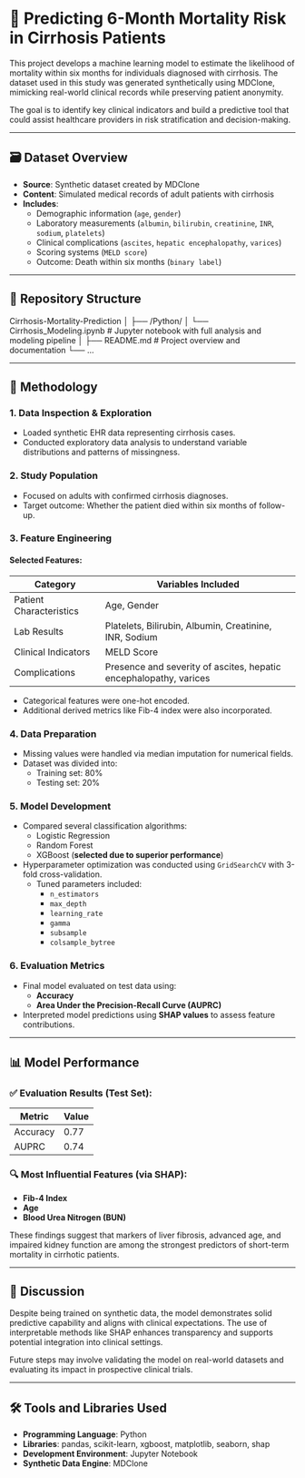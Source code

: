 # 🏥 Predicting 6-Month Mortality Risk in Cirrhosis Patients

This project develops a machine learning model to estimate the likelihood of mortality within six months for individuals diagnosed with cirrhosis. The dataset used in this study was generated synthetically using MDClone, mimicking real-world clinical records while preserving patient anonymity.

The goal is to identify key clinical indicators and build a predictive tool that could assist healthcare providers in risk stratification and decision-making.

---

## 🗃️ Dataset Overview

- **Source**: Synthetic dataset created by MDClone
- **Content**: Simulated medical records of adult patients with cirrhosis
- **Includes**:
  - Demographic information (`age`, `gender`)
  - Laboratory measurements (`albumin`, `bilirubin`, `creatinine`, `INR`, `sodium`, `platelets`)
  - Clinical complications (`ascites`, `hepatic encephalopathy`, `varices`)
  - Scoring systems (`MELD score`)
  - Outcome: Death within six months (`binary label`)

---

## 📁 Repository Structure
Cirrhosis-Mortality-Prediction
│
├── /Python/
│   └── Cirrhosis_Modeling.ipynb        # Jupyter notebook with full analysis and modeling pipeline
│
├── README.md                           # Project overview and documentation
└── ...

---

## 🔬 Methodology

### 1. **Data Inspection & Exploration**
- Loaded synthetic EHR data representing cirrhosis cases.
- Conducted exploratory data analysis to understand variable distributions and patterns of missingness.

### 2. **Study Population**
- Focused on adults with confirmed cirrhosis diagnoses.
- Target outcome: Whether the patient died within six months of follow-up.

### 3. **Feature Engineering**

#### Selected Features:
| Category             | Variables Included |
|----------------------|--------------------|
| Patient Characteristics | Age, Gender |
| Lab Results           | Platelets, Bilirubin, Albumin, Creatinine, INR, Sodium |
| Clinical Indicators   | MELD Score |
| Complications         | Presence and severity of ascites, hepatic encephalopathy, varices |

- Categorical features were one-hot encoded.
- Additional derived metrics like Fib-4 index were also incorporated.

### 4. **Data Preparation**
- Missing values were handled via median imputation for numerical fields.
- Dataset was divided into:
  - Training set: 80%
  - Testing set: 20%

### 5. **Model Development**
- Compared several classification algorithms:
  - Logistic Regression
  - Random Forest
  - XGBoost (**selected due to superior performance**)
- Hyperparameter optimization was conducted using `GridSearchCV` with 3-fold cross-validation.
  - Tuned parameters included:
    - `n_estimators`
    - `max_depth`
    - `learning_rate`
    - `gamma`
    - `subsample`
    - `colsample_bytree`

### 6. **Evaluation Metrics**
- Final model evaluated on test data using:
  - **Accuracy**
  - **Area Under the Precision-Recall Curve (AUPRC)**
- Interpreted model predictions using **SHAP values** to assess feature contributions.

---

## 📊 Model Performance

### ✅ Evaluation Results (Test Set):
| Metric                        | Value     |
|------------------------------|-----------|
| Accuracy                     | 0.77      |
| AUPRC                        | 0.74      |

### 🔍 Most Influential Features (via SHAP):
- **Fib-4 Index**
- **Age**
- **Blood Urea Nitrogen (BUN)**

These findings suggest that markers of liver fibrosis, advanced age, and impaired kidney function are among the strongest predictors of short-term mortality in cirrhotic patients.

---

## 🧠 Discussion

Despite being trained on synthetic data, the model demonstrates solid predictive capability and aligns with clinical expectations. The use of interpretable methods like SHAP enhances transparency and supports potential integration into clinical settings.

Future steps may involve validating the model on real-world datasets and evaluating its impact in prospective clinical trials.

---

## 🛠️ Tools and Libraries Used

- **Programming Language**: Python
- **Libraries**: pandas, scikit-learn, xgboost, matplotlib, seaborn, shap
- **Development Environment**: Jupyter Notebook
- **Synthetic Data Engine**: MDClone
